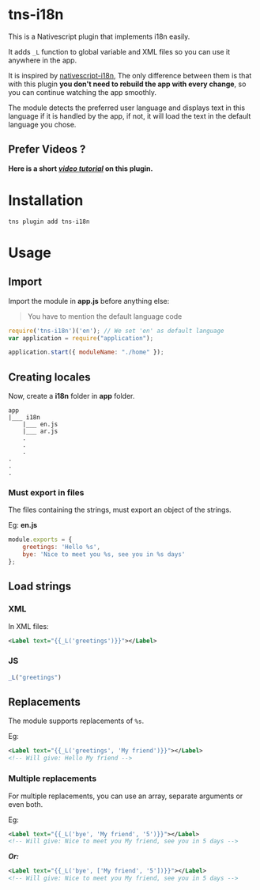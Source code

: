 # tns-i18n
This is a Nativescript plugin that implements i18n easily.

It adds `_L` function to global variable and XML files so you can use it anywhere in the app.

It is inspired by [nativescript-i18n](https://www.npmjs.com/package/nativescript-i18n), The only difference between them is that with this plugin **you don't need to rebuild the app with every change**, so you can continue watching the app smoothly.

The module detects the preferred user language and displays text in this language if it is handled by the app, if not, it will load the text in the default language you chose.

## Prefer Videos ?
**Here is a short *[video tutorial](https://www.youtube.com/watch?v=u4gtn2j58dc)* on this plugin.**

# Installation
```
tns plugin add tns-i18n
```

# Usage

## Import

Import the module in **app.js** before anything else:

> You have to mention the default language code

```javascript
require('tns-i18n')('en'); // We set 'en' as default language
var application = require("application");

application.start({ moduleName: "./home" });
```

## Creating locales
Now, create a **i18n** folder in **app** folder.

```
app
|___ i18n
    |___ en.js
    |___ ar.js
    .
    .
    .
.
.
.
```

### Must export in files
The files containing the strings, must export an object of the strings.

Eg: **en.js**
```javascript
module.exports = {
    greetings: 'Hello %s',
    bye: 'Nice to meet you %s, see you in %s days'
};
```

## Load strings

### XML
In XML files:
```xml
<Label text="{{_L('greetings')}}"></Label>
```

### JS
```javascript
_L("greetings")
```

## Replacements
The module supports replacements of `%s`.

Eg:
```xml
<Label text="{{_L('greetings', 'My friend')}}"></Label>
<!-- Will give: Hello My friend -->
```

### Multiple replacements
For multiple replacements, you can use an array, separate arguments or even both.

Eg:
```xml
<Label text="{{_L('bye', 'My friend', '5')}}"></Label>
<!-- Will give: Nice to meet you My friend, see you in 5 days -->
```
**_Or:_**
```xml
<Label text="{{_L('bye', ['My friend', '5'])}}"></Label>
<!-- Will give: Nice to meet you My friend, see you in 5 days -->
```

